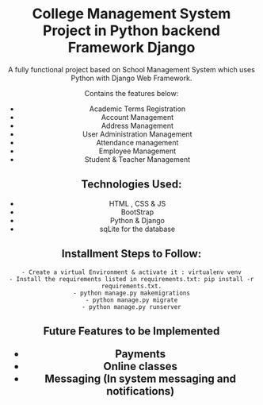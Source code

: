 <div align="center">

# College Management System Project in Python backend Framework Django

A fully functional project based on School Management System which uses Python with Django Web Framework.

Contains the features below:

- Academic Terms Registration
- Account Management
- Address Management
- User Administration Management
- Attendance management
- Employee Management
- Student & Teacher Management

## Technologies Used:

- HTML , CSS & JS
- BootStrap
- Python & Django
- sqLite for the database

## Installment Steps to Follow:

    - Create a virtual Environment & activate it : virtualenv venv
    - Install the requirements listed in requirements.txt: pip install -r 				    requirements.txt.
    - python manage.py makemigrations
    - python manage.py migrate
    - python manage.py runserver

<h2>Future Features to be Implemented 

- Payments
- Online classes
- Messaging (In system messaging and notifications)


</div>
